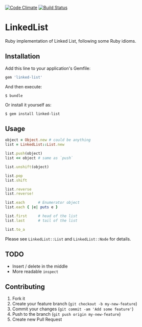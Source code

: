 [![Code Climate](https://codeclimate.com/github/spectator/linked-list.png)](https://codeclimate.com/github/spectator/linked-list)
[![Build Status](https://secure.travis-ci.org/spectator/linked-list.png?branch=master)](http://travis-ci.org/spectator/linked-list)

# LinkedList

Ruby implementation of Linked List, following some Ruby idioms.

## Installation

Add this line to your application's Gemfile:

```ruby
gem 'linked-list'
```

And then execute:

```shell
$ bundle
```

Or install it yourself as:

```shell
$ gem install linked-list
```

## Usage

```ruby
object = Object.new # could be anything
list = LinkedList::List.new

list.push(object)
list << object # same as `push`

list.unshift(object)

list.pop
list.shift

list.reverse
list.reverse!

list.each      # Enumerator object
list.each { |e| puts e }

list.first     # head of the list
list.last      # tail of the list

list.to_a
```

Please see `LinkedList::List` and `LinkedList::Node` for details.

## TODO

* Insert / delete in the middle
* More readable `inspect`

## Contributing

1. Fork it
2. Create your feature branch (`git checkout -b my-new-feature`)
3. Commit your changes (`git commit -am 'Add some feature'`)
4. Push to the branch (`git push origin my-new-feature`)
5. Create new Pull Request
